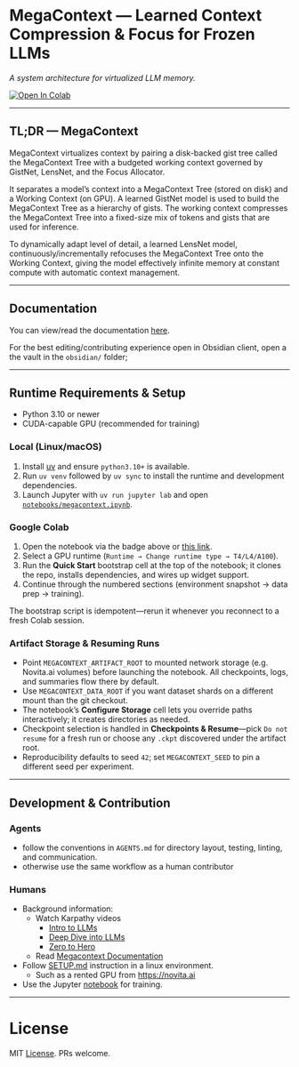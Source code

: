 # MegaContext — Learned Context Compression & Focus for Frozen LLMs

*A system architecture for virtualized LLM memory.*

[![Open In Colab](https://colab.research.google.com/assets/colab-badge.svg)](https://colab.research.google.com/github/brandf/MegaContext/blob/main/notebooks/megacontext.ipynb)

---

## TL;DR — MegaContext
MegaContext virtualizes context by pairing a disk-backed gist tree called the MegaContext Tree with a budgeted working context governed by GistNet, LensNet, and the Focus Allocator.

It separates a model’s context into a MegaContext Tree (stored on disk) and a Working Context (on GPU). A learned GistNet model is used to build the MegaContext Tree as a hierarchy of gists. The working context compresses the MegaContext Tree into a fixed-size mix of tokens and gists that are used for inference.

To dynamically adapt level of detail, a learned LensNet model, continuously/incrementally refocuses the MegaContext Tree onto the Working Context, giving the model effectively infinite memory at constant compute with automatic context management.

---

## Documentation

You can view/read the documentation [here](https://brandf.github.io/MegaContext/).

For the best editing/contributing experience open in Obsidian client, open a the vault in the `obsidian/` folder;

---

## Runtime Requirements & Setup

- Python 3.10 or newer
- CUDA-capable GPU (recommended for training)

### Local (Linux/macOS)
1. Install [uv](https://docs.astral.sh/uv/getting-started/installation/) and ensure `python3.10+` is available.
2. Run `uv venv` followed by `uv sync` to install the runtime and development dependencies.
3. Launch Jupyter with `uv run jupyter lab` and open [`notebooks/megacontext.ipynb`](./notebooks/megacontext.ipynb).

### Google Colab
1. Open the notebook via the badge above or [this link](https://colab.research.google.com/github/brandf/MegaContext/blob/main/notebooks/megacontext.ipynb).
2. Select a GPU runtime (`Runtime → Change runtime type → T4/L4/A100`).
3. Run the **Quick Start** bootstrap cell at the top of the notebook; it clones the repo, installs dependencies, and wires up widget support.
4. Continue through the numbered sections (environment snapshot → data prep → training).

The bootstrap script is idempotent—rerun it whenever you reconnect to a fresh Colab session.

### Artifact Storage & Resuming Runs
- Point `MEGACONTEXT_ARTIFACT_ROOT` to mounted network storage (e.g. Novita.ai volumes) before launching the notebook. All checkpoints, logs, and summaries flow there by default.
- Use `MEGACONTEXT_DATA_ROOT` if you want dataset shards on a different mount than the git checkout.
- The notebook’s **Configure Storage** cell lets you override paths interactively; it creates directories as needed.
- Checkpoint selection is handled in **Checkpoints & Resume**—pick `Do not resume` for a fresh run or choose any `.ckpt` discovered under the artifact root.
- Reproducibility defaults to seed `42`; set `MEGACONTEXT_SEED` to pin a different seed per experiment.

---

## Development & Contribution

### Agents
  - follow the conventions in `AGENTS.md` for directory layout, testing, linting, and communication.
  - otherwise use the same workflow as a human contributor

### Humans
  - Background information:
    + Watch Karpathy videos
      * [Intro to LLMs](https://www.youtube.com/watch?v=zjkBMFhNj_g)
      * [Deep Dive into LLMs](https://www.youtube.com/watch?v=7xTGNNLPyMI)
      * [Zero to Hero](https://www.youtube.com/watch?v=VMj-3S1tku0&list=PLAqhIrjkxbuWI23v9cThsA9GvCAUhRvKZ)
    + Read [Megacontext Documentation](https://brandf.github.io/MegaContext/)
  - Follow [SETUP.md](./SETUP.md) instruction in a linux environment.
    + Such as a rented GPU from https://novita.ai
  - Use the Jupyter [notebook](./notebooks/megacontext.ipynb) for training.

---

# License

MIT [License](./LICENSE). PRs welcome.
